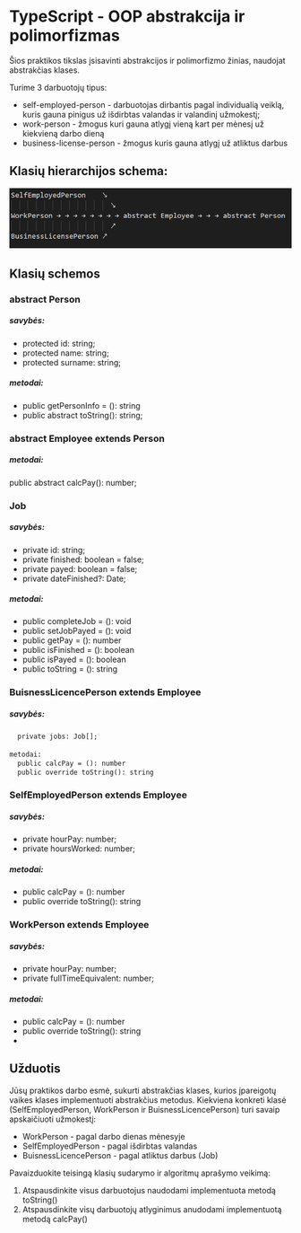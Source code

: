 # TypeScript - OOP abstrakcija ir polimorfizmas

Šios praktikos tikslas įsisavinti abstrakcijos ir polimorfizmo žinias, naudojat abstrakčias
klases.

Turime 3 darbuotojų tipus:
  * self-employed-person - darbuotojas dirbantis pagal individualią veiklą, kuris gauna pinigus už
    išdirbtas valandas ir valandinį užmokestį;
  * work-person - žmogus kuri gauna atlygį vieną kart per mėnesį už kiekvieną darbo dieną
  * business-license-person - žmogus kuris gauna atlygį už atliktus darbus

## Klasių hierarchijos schema:
<img src="./schema.jpg">                                        

## Klasių schemos
### abstract Person 
##### savybės:
* protected id: string;
* protected name: string;
* protected surname: string;

##### metodai:
* public getPersonInfo = (): string
* public abstract toString(): string;

### abstract Employee extends Person
##### metodai:
  public abstract calcPay(): number;


### Job
##### savybės:
* private id: string;
* private finished: boolean = false;
* private payed: boolean = false;
* private dateFinished?: Date;

##### metodai:
* public completeJob = (): void
* public setJobPayed = (): void
* public getPay = (): number
* public isFinished = (): boolean
* public isPayed = (): boolean
* public toString = (): string

### BuisnessLicencePerson extends Employee
##### savybės:
      private jobs: Job[];

    metodai:
      public calcPay = (): number
      public override toString(): string

### SelfEmployedPerson extends Employee 
##### savybės:
* private hourPay: number;
* private hoursWorked: number;

##### metodai:
* public calcPay = (): number
* public override toString(): string

### WorkPerson extends Employee 
##### savybės:
* private hourPay: number;
* private fullTimeEquivalent: number;

##### metodai:
* public calcPay = (): number
* public override toString(): string
* 
## Užduotis
Jūsų praktikos darbo esmė, sukurti abstrakčias klases, kurios įpareigotų vaikes klases
implementuoti abstrakčius metodus. Kiekviena konkreti klasė (SelfEmployedPerson, WorkPerson ir
BuisnessLicencePerson) turi savaip apskaičiuoti užmokestį:
* WorkPerson - pagal darbo dienas mėnesyje
* SelfEmployedPerson - pagal išdirbtas valandas
* BuisnessLicencePerson - pagal atliktus darbus (Job)

Pavaizduokite teisingą klasių sudarymo ir algoritmų aprašymo veikimą:
1. Atspausdinkite visus darbuotojus naudodami implementuota metodą toString()
2. Atspausdinkite visų darbuotojų atlyginimus anudodami implementuotą metodą calcPay()
